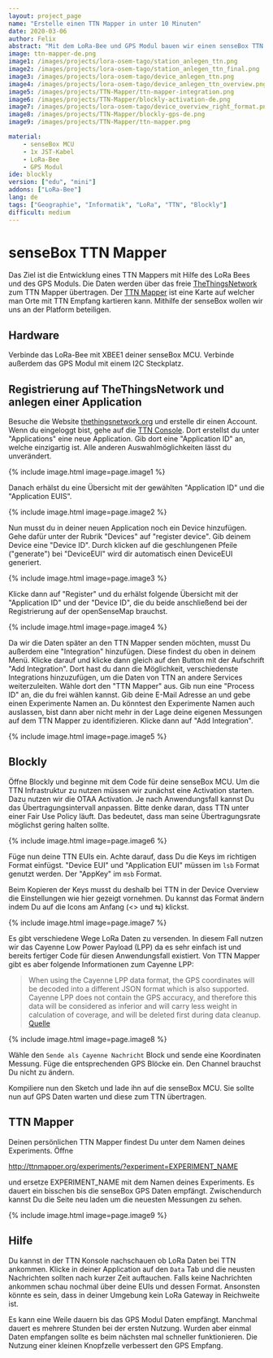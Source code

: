 ```yaml
---
layout: project_page
name: "Erstelle einen TTN Mapper in unter 10 Minuten"
date: 2020-03-06
author: Felix
abstract: "Mit dem LoRa-Bee und GPS Modul bauen wir einen senseBox TTN Mapper"
image: ttn-mapper-de.png
image1: /images/projects/lora-osem-tago/station_anlegen_ttn.png
image2: /images/projects/lora-osem-tago/station_anlegen_ttn_final.png
image3: /images/projects/lora-osem-tago/device_anlegen_ttn.png
image4: /images/projects/lora-osem-tago/device_anlegen_ttn_overview.png
image5: /images/projects/TTN-Mapper/ttn-mapper-integration.png
image6: /images/projects/TTN-Mapper/blockly-activation-de.png
image7: /images/projects/lora-osem-tago/device_overview_right_format.png
image8: /images/projects/TTN-Mapper/blockly-gps-de.png
image9: /images/projects/TTN-Mapper/ttn-mapper.png

material:
    - senseBox MCU
    - 1x JST-Kabel 
    - LoRa-Bee
    - GPS Modul
ide: blockly  
version: ["edu", "mini"]
addons: ["LoRa-Bee"]  
lang: de
tags: ["Geographie", "Informatik", "LoRa", "TTN", "Blockly"]
difficult: medium
---
```

# senseBox TTN Mapper

Das Ziel ist die Entwicklung eines TTN Mappers mit Hilfe des LoRa Bees und des GPS Moduls. Die Daten werden über das freie [TheThingsNetwork](https://www.thethingsnetwork.org/) zum TTN Mapper übertragen. Der [TTN Mapper](http://ttnmapper.org/) ist eine Karte auf welcher man Orte mit TTN Empfang kartieren kann. Mithilfe der senseBox wollen wir uns an der Platform beteiligen.


## Hardware

Verbinde das LoRa-Bee mit XBEE1 deiner senseBox MCU. Verbinde außerdem das GPS Modul mit einem I2C Steckplatz.


## Registrierung auf TheThingsNetwork und anlegen einer Application

Besuche die Website [thethingsnetwork.org](https://www.thethingsnetwork.org/) und erstelle dir einen Account. Wenn du eingeloggt bist, gehe auf die [TTN Console](https://console.thethingsnetwork.org/). Dort erstellst du unter "Applications" eine neue Application. Gib dort eine "Application ID" an, welche einzigartig ist. Alle anderen Auswahlmöglichkeiten lässt du unverändert.

{% include image.html image=page.image1 %}

Danach erhälst du eine Übersicht mit der gewählten "Application ID" und die "Application EUIS". 

{% include image.html image=page.image2 %}

Nun musst du in deiner neuen Application noch ein Device hinzufügen. Gehe dafür unter der Rubrik "Devices" auf "register device". Gib deinem Device eine "Device ID". Durch klicken auf die geschlungenen Pfeile ("generate") bei "DeviceEUI" wird dir automatisch einen DeviceEUI generiert.

{% include image.html image=page.image3 %}

Klicke dann auf "Register" und du erhälst folgende Übersicht mit der "Application ID" und der "Device ID", die du beide anschließend bei der Registrierung auf der openSenseMap brauchst.

{% include image.html image=page.image4 %}

Da wir die Daten später an den TTN Mapper senden möchten, musst Du außerdem eine "Integration" hinzufügen. Diese findest du oben in deinem Menü. Klicke darauf und klicke dann gleich auf den Button mit der Aufschrift "Add Integration". Dort hast du dann die Möglichkeit, verschiedenste Integrations hinzuzufügen, um die Daten von TTN an andere Services weiterzuleiten. Wähle dort den "TTN Mapper" aus. Gib nun eine "Process ID" an, die du frei wählen kannst. Gib deine E-Mail Adresse an und gebe einen Experimente Namen an. Du könntest den Experimente Namen auch auslassen, bist dann aber nicht mehr in der Lage deine eigenen Messungen auf dem TTN Mapper zu identifizieren. Klicke dann auf "Add Integration".

{% include image.html image=page.image5 %}

## Blockly 

Öffne Blockly und beginne mit dem Code für deine senseBox MCU. Um die TTN Infrastruktur zu nutzen müssen wir zunächst eine Activation starten. Dazu nutzen wir die OTAA Activation. Je nach Anwendungsfall kannst Du das Übertragungsintervall anpassen. Bitte denke daran, dass TTN unter einer Fair Use Policy läuft. Das bedeutet, dass man seine Übertragungsrate möglichst gering halten sollte. 

{% include image.html image=page.image6 %}

Füge nun deine TTN EUIs ein. Achte darauf, dass Du die Keys im richtigen Format einfügst. "Device EUI" und "Application EUI" müssen im ``lsb`` Format genutzt werden. Der "AppKey" im ``msb`` Format. 

Beim Kopieren der Keys musst du deshalb bei TTN in der Device Overview die Einstellungen wie hier gezeigt vornehmen. Du kannst das Format ändern indem Du auf die Icons am Anfang (<> und ⇆) klickst.

{% include image.html image=page.image7 %}

Es gibt verschiedene Wege LoRa Daten zu versenden. In diesem Fall nutzen wir das Cayenne Low Power Payload (LPP) da es sehr einfach ist und bereits fertiger Code für diesen Anwendungsfall existiert. Von TTN Mapper gibt es aber folgende Informationen zum Cayenne LPP:

> When using the Cayenne LPP data format, the GPS coordinates will be decoded into a different JSON format which is also supported. Cayenne LPP does not contain the GPS accuracy, and therefore this data will be considered as inferior and will carry less weight in calculation of coverage, and will be deleted first during data cleanup. [Quelle](https://www.thethingsnetwork.org/docs/applications/ttnmapper/)

{% include image.html image=page.image8 %}

Wähle den `Sende als Cayenne Nachricht` Block und sende eine Koordinaten Messung. Füge die entsprechenden GPS Blöcke ein. Den Channel brauchst Du nicht zu ändern.

Kompiliere nun den Sketch und lade ihn auf die senseBox MCU. Sie sollte nun auf GPS Daten warten und diese zum TTN übertragen. 

## TTN Mapper

Deinen persönlichen TTN Mapper findest Du unter dem Namen deines Experiments. Öffne

http://ttnmapper.org/experiments/?experiment=EXPERIMENT_NAME

und ersetze EXPERIMENT_NAME mit dem Namen deines Experiments. Es dauert ein bisschen bis die senseBox GPS Daten empfängt. Zwischendurch kannst Du die Seite neu laden um die neuesten Messungen zu sehen.

{% include image.html image=page.image9 %}

## Hilfe

Du kannst in der TTN Konsole nachschauen ob LoRa Daten bei TTN ankommen. Klicke in deiner Application auf den `Data` Tab und die neusten Nachrichten sollten nach kurzer Zeit auftauchen. Falls keine Nachrichten ankommen schau nochmal über deine EUIs und dessen Format. Ansonsten könnte es sein, dass in deiner Umgebung kein LoRa Gateway in Reichweite ist.

Es kann eine Weile dauern bis das GPS Modul Daten empfängt. Manchmal dauert es mehrere Stunden bei der ersten Nutzung. Wurden aber einmal Daten empfangen sollte es beim nächsten mal schneller funktionieren. Die Nutzung einer kleinen Knopfzelle verbessert den GPS Empfang.
